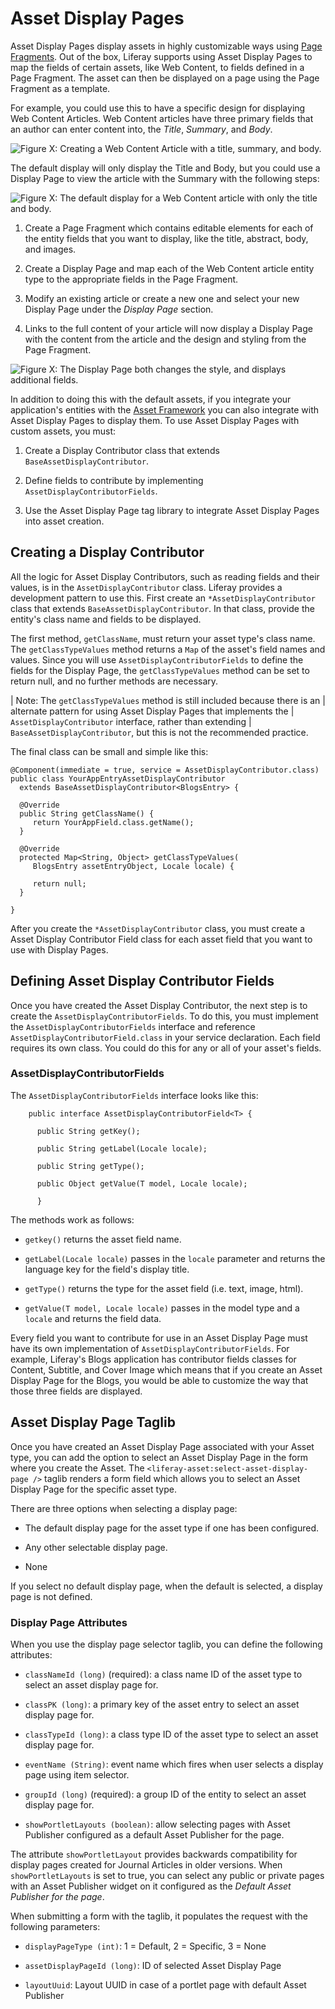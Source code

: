 # Asset Display Pages

Asset Display Pages display assets in highly customizable ways using [Page Fragments](/develop/tutorials/-/knowledge_base/7-1/developing-fragments). Out 
of the box, Liferay supports using Asset Display Pages to map the fields of 
certain assets, like Web Content, to fields defined in a Page Fragment. The 
asset can then be displayed on a page using the Page Fragment as a 
template.

For example, you could use this to have a specific design for displaying 
Web Content Articles. Web Content articles have three primary fields that an
author can enter content into, the *Title*, *Summary*, and *Body*.

![Figure X: Creating a Web Content Article with a title, summary, and body.](../../../images/display-pages-creating-default-web-content.png) 


The default display will only display the Title and Body, but you could use a 
Display Page to view the article with the Summary with the following steps:

![Figure X: The default display for a Web Content article with only the title and body.](../../../images/display-pages-default-web-content.png) 

1.  Create a Page Fragment which contains editable elements for each of the 
    entity fields that you want to display, like the title, abstract, 
    body, and images.

2.  Create a Display Page and map each of the Web Content article entity type 
    to the appropriate fields in the Page Fragment.

3.  Modify an existing article or create a new one and select your new Display 
    Page under the *Display Page* section.

4.  Links to the full content of your article will now display a Display Page 
    with the content from the article and the design and styling from the Page 
    Fragment.
    
![Figure X: The Display Page both changes the style, and displays additional fields.](../../../images/display-pages-web-content-with-display-page.png) 

In addition to doing this with the default assets, if you integrate your 
application's entities with the [Asset Framework](/developer/frameworks/-/knowledge_base/7-2/asset-framework) you can 
also integrate with Asset Display Pages to display them. To use Asset Display 
Pages with custom assets, you must:

1.  Create a Display Contributor class that extends 
    `BaseAssetDisplayContributor`.

2.  Define fields to contribute by implementing `AssetDisplayContributorFields`.

3.  Use the Asset Display Page tag library to integrate Asset Display Pages 
    into asset creation.

## Creating a Display Contributor

All the logic for Asset Display Contributors, such as reading fields and their
values, is in the `AssetDisplayContributor` class. Liferay provides a 
development pattern to use this. First create an 
`*AssetDisplayContributor` class that extends `BaseAssetDisplayContributor`.
In that class, provide the entity's class name and fields to be displayed.

The first method, `getClassName`, must return your asset type's class name. The
`getClassTypeValues` method returns a `Map` of the asset's field names and
values. Since you will use `AssetDisplayContributorFields` to
define the fields for the Display Page, the `getClassTypeValues` method can be
set to return null, and no further methods are necessary.

| Note: The `getClassTypeValues` method is still included because there is an
| alternate pattern for using Asset Display Pages that implements the 
| `AssetDisplayContributor` interface, rather than extending 
| `BaseAssetDisplayContributor`, but this is not the recommended practice.

The final class can be small and simple like this:

    @Component(immediate = true, service = AssetDisplayContributor.class)
    public class YourAppEntryAssetDisplayContributor
      extends BaseAssetDisplayContributor<BlogsEntry> {

      @Override
      public String getClassName() {
         return YourAppField.class.getName();
      }

      @Override
      protected Map<String, Object> getClassTypeValues(
         BlogsEntry assetEntryObject, Locale locale) {

         return null;
      }

    }
 
After you create the `*AssetDisplayContributor` class, you must create a Asset 
Display Contributor Field class for each asset field that you want to use with 
Display Pages.

## Defining Asset Display Contributor Fields 

Once you have created the Asset Display Contributor, the next step is to create 
the `AssetDisplayContributorFields`. To do this, you must implement the 
`AssetDisplayContributorFields` interface and reference 
`AssetDisplayContributorField.class` in your service declaration. Each field
requires its own class. You could do this for any or all of your asset's fields.

### AssetDisplayContributorFields 

The `AssetDisplayContributorFields` interface looks like this:

        public interface AssetDisplayContributorField<T> {

          public String getKey();

          public String getLabel(Locale locale);

          public String getType();

          public Object getValue(T model, Locale locale);

          }

The methods work as follows:

* `getkey()` returns the asset field name. 

* `getLabel(Locale locale)` passes in the `locale` parameter and returns the 
  language key for the field's display title.

* `getType()` returns the type for the asset field (i.e. text, image, html).

* `getValue(T model, Locale locale)` passes in the model type and a `locale` 
  and returns the field data.

Every field you want to contribute for use in an Asset Display Page must have
its own implementation of `AssetDisplayContributorFields`. For example, 
Liferay's Blogs application has contributor fields classes for Content, 
Subtitle, and Cover Image which means that if you create an Asset Display Page
for the Blogs, you would be able to customize the way that those three fields 
are displayed.

## Asset Display Page Taglib

Once you have created an Asset Display Page associated with your Asset type, 
you can add the option to select an Asset Display Page in the form where you
create the Asset. The `<liferay-asset:select-asset-display-page />` taglib
renders a form field which allows you to select an Asset Display Page for
the specific asset type.

There are three options when selecting a display page:

* The default display page for the asset type if one has been configured.

* Any other selectable display page.

* None

If you select no default display page, when the default is selected, a display
page is not defined. 

### Display Page Attributes

When you use the display page selector taglib, you can define the following 
attributes:

* `classNameId (long)` (required): a class name ID of the asset type to 
  select an asset display page for.

* `classPK (long)`: a primary key of the asset entry to select an asset 
  display page for.

* `classTypeId (long)`: a class type ID of the asset type to select an 
  asset display page for.

* `eventName (String)`: event name which fires when user selects a display 
    page using item selector.

* `groupId (long)` (required): a group ID of the entity to select an asset 
    display page for.

* `showPortletLayouts (boolean)`: allow selecting pages with Asset 
  Publisher configured as a default Asset Publisher for the page.

The attribute `showPortletLayout` provides backwards compatibility for display 
pages created for Journal Articles in older versions. When `showPortletLayouts`
is set to true, you can select any public or private pages with an Asset
Publisher widget on it configured as the *Default Asset Publisher for the
page*.

When submitting a form with the taglib, it populates the request with the 
following parameters:

* `displayPageType (int)`: 1 = Default, 2 = Specific, 3 = None

* `assetDisplayPageId (long)`: ID of selected Asset Display Page

* `layoutUuid`: Layout UUID in case of a portlet page with default Asset 
  Publisher

